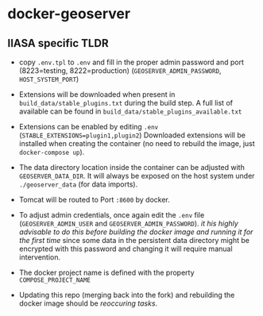 # docker-geoserver

## IIASA specific TLDR

 - copy `.env.tpl` to `.env` and fill in the proper admin password and port (8223=testing, 8222=production) (`GEOSERVER_ADMIN_PASSWORD`, `HOST_SYSTEM_PORT`)

 - Extensions will be downloaded when present in `build_data/stable_plugins.txt` during the build step. A full list of available can be found in `build_data/stable_plugins_available.txt`

 - Extensions can be enabled by editing `.env` (`STABLE_EXTENSIONS=plugin1,plugin2`)
   Downloaded extensions will be installed when creating the container (no need to rebuild the image, just `docker-compose up`).

 - The data directory location inside the container can be adjusted with `GEOSERVER_DATA_DIR`.
   It will always be exposed on the host system under `./geoserver_data` (for data imports).

 - Tomcat will be routed to Port `:8600` by docker.

 - To adjust admin credentials, once again edit the `.env` file (`GEOSERVER_ADMIN_USER` and `GEOSERVER_ADMIN_PASSWORD`).
   *it his highly advisable to do this before building the docker image and running it for the first time* since some data in the persistent data directory might be encrypted with this password and changing it will require manual intervention.

 - The docker project name is defined with the property `COMPOSE_PROJECT_NAME`

 - Updating this repo (merging back into the fork) and rebuilding the docker image should be *reoccuring tasks*.
